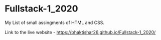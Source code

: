 # Fullstack-1_2020
  My List of small assingments of HTML and CSS.

Link to the live website -
https://bhaktishar26.github.io/Fullstack-1_2020/
